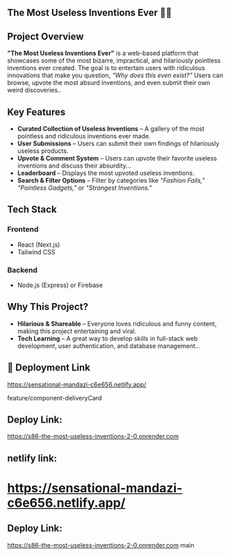 ## The Most Useless Inventions Ever 🤦‍♂️

## Project Overview
**"The Most Useless Inventions Ever"** is a web-based platform that showcases some of the most bizarre, impractical, and hilariously pointless inventions ever created. The goal is to entertain users with ridiculous innovations that make you question, *"Why does this even exist?"* Users can browse, upvote the most absurd inventions, and even submit their own weird discoveries..

## Key Features
- **Curated Collection of Useless Inventions** – A gallery of the most pointless and ridiculous inventions ever made.
- **User Submissions** – Users can submit their own findings of hilariously useless products.
- **Upvote & Comment System** – Users can upvote their favorite useless inventions and discuss their absurdity...
- **Leaderboard** – Displays the most upvoted useless inventions.
- **Search & Filter Options** – Filter by categories like *"Fashion Fails," "Pointless Gadgets,"* or *"Strangest Inventions."*

## Tech Stack
### Frontend
- React (Next.js)
- Tailwind CSS

### Backend
- Node.js (Express) or Firebase


## Why This Project?
- **Hilarious & Shareable** – Everyone loves ridiculous and funny content, making this project entertaining and viral.
- **Tech Learning** – A great way to develop skills in full-stack web development, user authentication, and database management...

## 🚀 Deployment Link
https://sensational-mandazi-c6e656.netlify.app/

feature/component-deliveryCard
## Deploy Link:
https://s86-the-most-useless-inventions-2-0.onrender.com

## netlify link:
https://sensational-mandazi-c6e656.netlify.app/
=======
## Deploy Link:  
https://s86-the-most-useless-inventions-2-0.onrender.com
main
